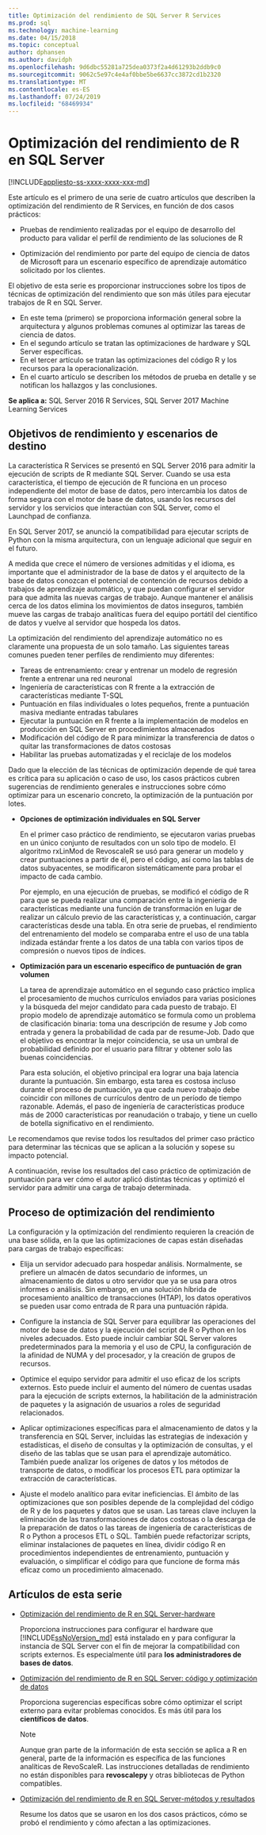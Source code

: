 ```yaml
---
title: Optimización del rendimiento de SQL Server R Services
ms.prod: sql
ms.technology: machine-learning
ms.date: 04/15/2018
ms.topic: conceptual
author: dphansen
ms.author: davidph
ms.openlocfilehash: 9d6dbc55281a725dea0373f2a4d61293b2ddb9c0
ms.sourcegitcommit: 9062c5e97c4e4af0bbe5be6637cc3872cd1b2320
ms.translationtype: MT
ms.contentlocale: es-ES
ms.lasthandoff: 07/24/2019
ms.locfileid: "68469934"
---
```

# <a name="performance-tuning-for-r-in-sql-server"></a>Optimización del rendimiento de R en SQL Server
[!INCLUDE[appliesto-ss-xxxx-xxxx-xxx-md](../../includes/appliesto-ss-xxxx-xxxx-xxx-md.md)]

Este artículo es el primero de una serie de cuatro artículos que describen la optimización del rendimiento de R Services, en función de dos casos prácticos:

- Pruebas de rendimiento realizadas por el equipo de desarrollo del producto para validar el perfil de rendimiento de las soluciones de R

- Optimización del rendimiento por parte del equipo de ciencia de datos de Microsoft para un escenario específico de aprendizaje automático solicitado por los clientes.

El objetivo de esta serie es proporcionar instrucciones sobre los tipos de técnicas de optimización del rendimiento que son más útiles para ejecutar trabajos de R en SQL Server.

+ En este tema (primero) se proporciona información general sobre la arquitectura y algunos problemas comunes al optimizar las tareas de ciencia de datos.
+ En el segundo artículo se tratan las optimizaciones de hardware y SQL Server específicas.
+ En el tercer artículo se tratan las optimizaciones del código R y los recursos para la operacionalización.
+ En el cuarto artículo se describen los métodos de prueba en detalle y se notifican los hallazgos y las conclusiones.

**Se aplica a:** SQL Server 2016 R Services, SQL Server 2017 Machine Learning Services

## <a name="performance-goals-and-targeted-scenarios"></a>Objetivos de rendimiento y escenarios de destino

La característica R Services se presentó en SQL Server 2016 para admitir la ejecución de scripts de R mediante SQL Server. Cuando se usa esta característica, el tiempo de ejecución de R funciona en un proceso independiente del motor de base de datos, pero intercambia los datos de forma segura con el motor de base de datos, usando los recursos del servidor y los servicios que interactúan con SQL Server, como el Launchpad de confianza.

En SQL Server 2017, se anunció la compatibilidad para ejecutar scripts de Python con la misma arquitectura, con un lenguaje adicional que seguir en el futuro.

A medida que crece el número de versiones admitidas y el idioma, es importante que el administrador de la base de datos y el arquitecto de la base de datos conozcan el potencial de contención de recursos debido a trabajos de aprendizaje automático, y que puedan configurar el servidor para que admita las nuevas cargas de trabajo. Aunque mantener el análisis cerca de los datos elimina los movimientos de datos inseguros, también mueve las cargas de trabajo analíticas fuera del equipo portátil del científico de datos y vuelve al servidor que hospeda los datos.

La optimización del rendimiento del aprendizaje automático no es claramente una propuesta de un solo tamaño. Las siguientes tareas comunes pueden tener perfiles de rendimiento muy diferentes:

- Tareas de entrenamiento: crear y entrenar un modelo de regresión frente a entrenar una red neuronal
- Ingeniería de características con R frente a la extracción de características mediante T-SQL
- Puntuación en filas individuales o lotes pequeños, frente a puntuación masiva mediante entradas tabulares
- Ejecutar la puntuación en R frente a la implementación de modelos en producción en SQL Server en procedimientos almacenados
- Modificación del código de R para minimizar la transferencia de datos o quitar las transformaciones de datos costosas
- Habilitar las pruebas automatizadas y el reciclaje de los modelos

Dado que la elección de las técnicas de optimización depende de qué tarea es crítica para su aplicación o caso de uso, los casos prácticos cubren sugerencias de rendimiento generales e instrucciones sobre cómo optimizar para un escenario concreto, la optimización de la puntuación por lotes.

+ **Opciones de optimización individuales en SQL Server**

    En el primer caso práctico de rendimiento, se ejecutaron varias pruebas en un único conjunto de resultados con un solo tipo de modelo. El algoritmo rxLinMod de RevoscaleR se usó para generar un modelo y crear puntuaciones a partir de él, pero el código, así como las tablas de datos subyacentes, se modificaron sistemáticamente para probar el impacto de cada cambio.

    Por ejemplo, en una ejecución de pruebas, se modificó el código de R para que se pueda realizar una comparación entre la ingeniería de características mediante una función de transformación en lugar de realizar un cálculo previo de las características y, a continuación, cargar características desde una tabla. En otra serie de pruebas, el rendimiento del entrenamiento del modelo se comparaba entre el uso de una tabla indizada estándar frente a los datos de una tabla con varios tipos de compresión o nuevos tipos de índices.

+ **Optimización para un escenario específico de puntuación de gran volumen**

    La tarea de aprendizaje automático en el segundo caso práctico implica el procesamiento de muchos currículos enviados para varias posiciones y la búsqueda del mejor candidato para cada puesto de trabajo. El propio modelo de aprendizaje automático se formula como un problema de clasificación binaria: toma una descripción de resume y Job como entrada y genera la probabilidad de cada par de resume-Job. Dado que el objetivo es encontrar la mejor coincidencia, se usa un umbral de probabilidad definido por el usuario para filtrar y obtener solo las buenas coincidencias.

    Para esta solución, el objetivo principal era lograr una baja latencia durante la puntuación. Sin embargo, esta tarea es costosa incluso durante el proceso de puntuación, ya que cada nuevo trabajo debe coincidir con millones de currículos dentro de un período de tiempo razonable. Además, el paso de ingeniería de características produce más de 2000 características por reanudación o trabajo, y tiene un cuello de botella significativo en el rendimiento.

Le recomendamos que revise todos los resultados del primer caso práctico para determinar las técnicas que se aplican a la solución y sopese su impacto potencial.

A continuación, revise los resultados del caso práctico de optimización de puntuación para ver cómo el autor aplicó distintas técnicas y optimizó el servidor para admitir una carga de trabajo determinada.

## <a name="performance-optimization-process"></a>Proceso de optimización del rendimiento

La configuración y la optimización del rendimiento requieren la creación de una base sólida, en la que las optimizaciones de capas están diseñadas para cargas de trabajo específicas:

- Elija un servidor adecuado para hospedar análisis. Normalmente, se prefiere un almacén de datos secundario de informes, un almacenamiento de datos u otro servidor que ya se usa para otros informes o análisis. Sin embargo, en una solución híbrida de procesamiento analítico de transacciones (HTAP), los datos operativos se pueden usar como entrada de R para una puntuación rápida.

- Configure la instancia de SQL Server para equilibrar las operaciones del motor de base de datos y la ejecución del script de R o Python en los niveles adecuados. Esto puede incluir cambiar SQL Server valores predeterminados para la memoria y el uso de CPU, la configuración de la afinidad de NUMA y del procesador, y la creación de grupos de recursos.

- Optimice el equipo servidor para admitir el uso eficaz de los scripts externos. Esto puede incluir el aumento del número de cuentas usadas para la ejecución de scripts externos, la habilitación de la administración de paquetes y la asignación de usuarios a roles de seguridad relacionados.

- Aplicar optimizaciones específicas para el almacenamiento de datos y la transferencia en SQL Server, incluidas las estrategias de indexación y estadísticas, el diseño de consultas y la optimización de consultas, y el diseño de las tablas que se usan para el aprendizaje automático. También puede analizar los orígenes de datos y los métodos de transporte de datos, o modificar los procesos ETL para optimizar la extracción de características.

- Ajuste el modelo analítico para evitar ineficiencias. El ámbito de las optimizaciones que son posibles depende de la complejidad del código de R y de los paquetes y datos que se usan. Las tareas clave incluyen la eliminación de las transformaciones de datos costosas o la descarga de la preparación de datos o las tareas de ingeniería de características de R o Python a procesos ETL o SQL. También puede refactorizar scripts, eliminar instalaciones de paquetes en línea, dividir código R en procedimientos independientes de entrenamiento, puntuación y evaluación, o simplificar el código para que funcione de forma más eficaz como un procedimiento almacenado.

## <a name="articles-in-this-series"></a>Artículos de esta serie

+ [Optimización del rendimiento de R en SQL Server-hardware](../r/sql-server-configuration-r-services.md)

    Proporciona instrucciones para configurar el hardware que [!INCLUDE[ssNoVersion_md](../../includes/ssnoversion-md.md)] está instalado en y para configurar la instancia de SQL Server con el fin de mejorar la compatibilidad con scripts externos. Es especialmente útil para **los administradores de bases de datos**.

+ [Optimización del rendimiento de R en SQL Server: código y optimización de datos](../r/r-and-data-optimization-r-services.md)

    Proporciona sugerencias específicas sobre cómo optimizar el script externo para evitar problemas conocidos. Es más útil para los **científicos de datos**.

    > [!NOTE]
    > Aunque gran parte de la información de esta sección se aplica a R en general, parte de la información es específica de las funciones analíticas de RevoScaleR. Las instrucciones detalladas de rendimiento no están disponibles para **revoscalepy** y otras bibliotecas de Python compatibles.
    >

+ [Optimización del rendimiento de R en SQL Server-métodos y resultados](../r/performance-case-study-r-services.md)

    Resume los datos que se usaron en los dos casos prácticos, cómo se probó el rendimiento y cómo afectan a las optimizaciones.
